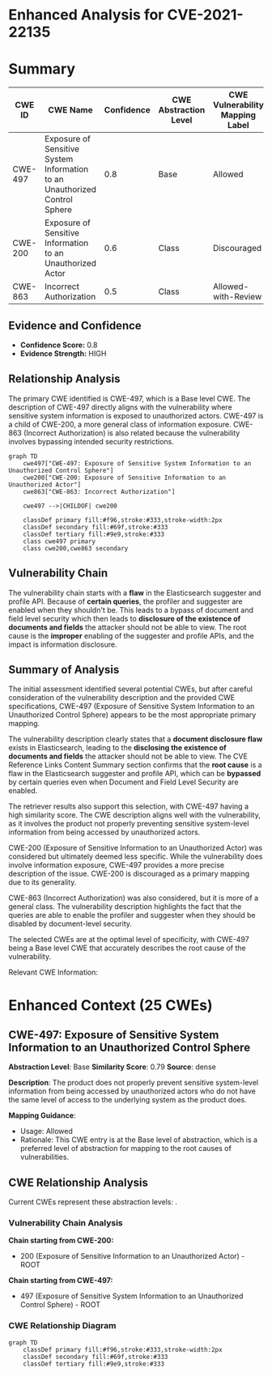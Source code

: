 # Enhanced Analysis for CVE-2021-22135

# Summary
| CWE ID | CWE Name | Confidence | CWE Abstraction Level | CWE Vulnerability Mapping Label | CWE-Vulnerability Mapping Notes |
|---|---|---|---|---|---|
| CWE-497 | Exposure of Sensitive System Information to an Unauthorized Control Sphere | 0.8 | Base | Allowed | Primary CWE |
| CWE-200 | Exposure of Sensitive Information to an Unauthorized Actor | 0.6 | Class | Discouraged | Secondary Candidate |
| CWE-863 | Incorrect Authorization | 0.5 | Class | Allowed-with-Review | Secondary Candidate |

## Evidence and Confidence

*   **Confidence Score:** 0.8
*   **Evidence Strength:** HIGH

## Relationship Analysis
The primary CWE identified is CWE-497, which is a Base level CWE. The description of CWE-497 directly aligns with the vulnerability where sensitive system information is exposed to unauthorized actors. CWE-497 is a child of CWE-200, a more general class of information exposure. CWE-863 (Incorrect Authorization) is also related because the vulnerability involves bypassing intended security restrictions.

```mermaid
graph TD
    cwe497["CWE-497: Exposure of Sensitive System Information to an Unauthorized Control Sphere"]
    cwe200["CWE-200: Exposure of Sensitive Information to an Unauthorized Actor"]
    cwe863["CWE-863: Incorrect Authorization"]
    
    cwe497 -->|CHILDOF| cwe200
    
    classDef primary fill:#f96,stroke:#333,stroke-width:2px
    classDef secondary fill:#69f,stroke:#333
    classDef tertiary fill:#9e9,stroke:#333
    class cwe497 primary
    class cwe200,cwe863 secondary
```

## Vulnerability Chain
The vulnerability chain starts with a **flaw** in the Elasticsearch suggester and profile API. Because of **certain queries**, the profiler and suggester are enabled when they shouldn't be. This leads to a bypass of document and field level security which then leads to **disclosure of the existence of documents and fields** the attacker should not be able to view. The root cause is the **improper** enabling of the suggester and profile APIs, and the impact is information disclosure.

## Summary of Analysis
The initial assessment identified several potential CWEs, but after careful consideration of the vulnerability description and the provided CWE specifications, CWE-497 (Exposure of Sensitive System Information to an Unauthorized Control Sphere) appears to be the most appropriate primary mapping.

The vulnerability description clearly states that a **document disclosure flaw** exists in Elasticsearch, leading to the **disclosing the existence of documents and fields** the attacker should not be able to view. The CVE Reference Links Content Summary section confirms that the **root cause** is a flaw in the Elasticsearch suggester and profile API, which can be **bypassed** by certain queries even when Document and Field Level Security are enabled.

The retriever results also support this selection, with CWE-497 having a high similarity score. The CWE description aligns well with the vulnerability, as it involves the product not properly preventing sensitive system-level information from being accessed by unauthorized actors.

CWE-200 (Exposure of Sensitive Information to an Unauthorized Actor) was considered but ultimately deemed less specific. While the vulnerability does involve information exposure, CWE-497 provides a more precise description of the issue. CWE-200 is discouraged as a primary mapping due to its generality.

CWE-863 (Incorrect Authorization) was also considered, but it is more of a general class. The vulnerability description highlights the fact that the queries are able to enable the profiler and suggester when they should be disabled by document-level security.

The selected CWEs are at the optimal level of specificity, with CWE-497 being a Base level CWE that accurately describes the root cause of the vulnerability.

Relevant CWE Information:

# Enhanced Context (25 CWEs)

## CWE-497: Exposure of Sensitive System Information to an Unauthorized Control Sphere
**Abstraction Level**: Base
**Similarity Score**: 0.79
**Source**: dense

**Description**:
The product does not properly prevent sensitive system-level information from being accessed by unauthorized actors who do not have the same level of access to the underlying system as the product does.

**Mapping Guidance**:
- Usage: Allowed
- Rationale: This CWE entry is at the Base level of abstraction, which is a preferred level of abstraction for mapping to the root causes of vulnerabilities.


## CWE Relationship Analysis

Current CWEs represent these abstraction levels: .


### Vulnerability Chain Analysis

**Chain starting from CWE-200:**
- 200 (Exposure of Sensitive Information to an Unauthorized Actor) - ROOT


**Chain starting from CWE-497:**
- 497 (Exposure of Sensitive System Information to an Unauthorized Control Sphere) - ROOT



### CWE Relationship Diagram

```mermaid
graph TD
    classDef primary fill:#f96,stroke:#333,stroke-width:2px
    classDef secondary fill:#69f,stroke:#333
    classDef tertiary fill:#9e9,stroke:#333
```